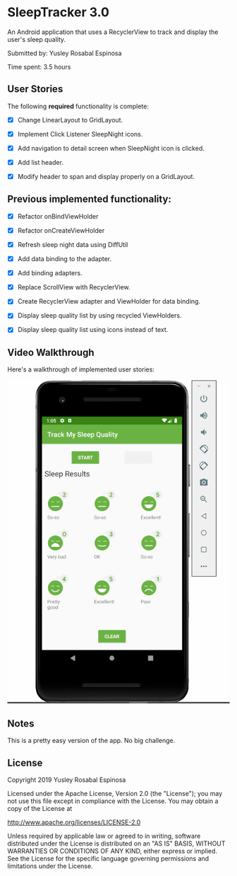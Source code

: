 # SleepTracker 3.0

An Android application that uses a RecyclerView to track and display the user's sleep quality.

Submitted by: Yusley Rosabal Espinosa

Time spent: 3.5 hours

## User Stories

The following **required** functionality is complete:

* [X] Change LinearLayout to GridLayout.
* [X] Implement Click Listener SleepNight icons.
* [X] Add navigation to detail screen when SleepNight icon is clicked.
* [X] Add list header.
* [X] Modify header to span and display properly on a GridLayout.


## Previous implemented functionality:

* [X] Refactor onBindViewHolder
* [X] Refactor onCreateViewHolder
* [X] Refresh sleep night data using DiffUtil
* [X] Add data binding to the adapter.
* [X] Add binding adapters.

* [X] Replace ScrollView with RecyclerView.
* [X] Create RecyclerView adapter and ViewHolder for data binding.
* [X] Display sleep quality list by using recycled ViewHolders.
* [X] Display sleep quality list using icons instead of text.

## Video Walkthrough

Here's a walkthrough of implemented user stories:

<img src='sleepTrackerRVApp3.0Demo.gif' title='Sleep Tracker RecyclerView animated demo' alt='Sleep Tracker RecyclerView demo' />

## Notes

This is a pretty easy version of the app. No big challenge.

## License

Copyright 2019 Yusley Rosabal Espinosa

Licensed under the Apache License, Version 2.0 (the "License");
you may not use this file except in compliance with the License.
You may obtain a copy of the License at

http://www.apache.org/licenses/LICENSE-2.0

Unless required by applicable law or agreed to in writing, software
distributed under the License is distributed on an "AS IS" BASIS,
WITHOUT WARRANTIES OR CONDITIONS OF ANY KIND, either express or implied.
See the License for the specific language governing permissions and
limitations under the License.
